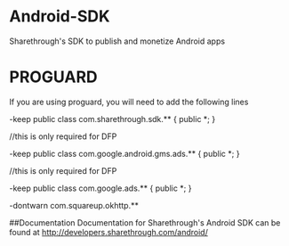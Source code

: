 Android-SDK
===========

Sharethrough's SDK to publish and monetize Android apps

PROGUARD
===========

If you are using proguard, you will need to add the following lines

-keep public class com.sharethrough.sdk.** {
   public *;
}

//this is only required for DFP

-keep public class com.google.android.gms.ads.** {
   public *;
}

//this is only required for DFP

-keep public class com.google.ads.** {
   public *;
}

-dontwarn com.squareup.okhttp.**


##Documentation
Documentation for Sharethrough's Android SDK can be found at http://developers.sharethrough.com/android/
